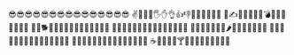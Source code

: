 😎😎😎😎😎😎😎😎😎😎😎😎😎😎😎
✌🖖🤘🤙🖐✋👌👍👎✊👊🤛🤜🤚👋
🤟✍👏👐🙌🤲🙏💣💥💦💫🦁🐵🐒🦍
🐶🦊🐕🐱🐩🐺🐴🦓🦌🐃🐷🐄🐖🐗🐽
🐏🐂🐂🐎🦌🍇🍈🍉🍊🍋🍌🍍🍎🍏🍐
🥥🥝🥑🍆🥔🥕🌽🌶🥒🍄🥜🌰🍞🍒🌽
🥐🥖🥨🥞🧀🍖🥩🍗🥓🍔🍟🍕🌭🥪🌮
🎂🍪🥠🥟🍠🍣🍦🥧🍰🥛🍯🍮🍭🍬🍫
☕🍵🍶🍾🍷🍸🍹🍺🍻🥂🥃🥤🥢🏺😜






